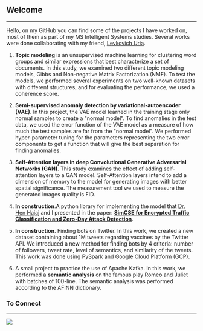 ## Welcome
---

Hello, on my GitHub you can find some of the projects I have worked on, most of them as part of my MS Intelligent Systems studies. Several works were done collaborating with my friend, [Levkovich Uria](https://github.com/uriaLevko).

1. **Topic modeling** is an unsupervised machine learning for clustering word groups and similar expressions that best characterize a set of documents. In this study, we examined two different topic modeling models, Gibbs and Non-negative Matrix Factorization (NMF). To test the models, we performed several experiments on two well-known datasets with different structures, and for evaluating the performance, we used a coherence score.

2. **Semi-supervised anomaly detection by variational-autoencoder (VAE)**. In this project, the VAE model learned in the training stage only normal samples to create a "normal model". To find anomalies in the test data, we used the error function of the VAE model as a measure of how much the test samples are far from the "normal model". We performed hyper-parameter tuning for the parameters representing the two error components to get a function that will give the best separation for finding anomalies.

3. **Self-Attention layers in deep Convolutional Generative Adversarial Networks (GAN)**. This study examines the effect of adding self-attention layers to a GAN model. Self-Attention layers intend to add a dimension of memory to the model for generating images with better spatial significance. The measurement tool we used to measure the generated images quality is FID.

4. **In construction**.A python library for implementing the model that [Dr. Hen Hajaj](https://scholar.google.co.il/citations?user=Zy2cIskAAAAJ&hl=en) and I presented in the paper: [**SimCSE for Encrypted Traffic Classification and Zero-Day Attack Detection**](https://github.com/rotembaruch).

5. **In construction**. Finding bots on Twitter. In this work, we created a new dataset containing about 1M tweets regarding vaccines by the Twitter API. We introduced a new method for finding bots by 4 criteria: number of followers, tweet rate, level of semantics, and similarity of the tweets. This work was done using PySpark and Google Cloud Platform (GCP).

6. A small project to practice the use of Apache Kafka. In this work, we performed a **semantic analysis** on the famous play Romeo and Juliet with batches of 100-line. The semantic analysis was performed according to the AFINN dictionary.

### To Connect
---

 [<img src="https://img.shields.io/badge/linkedin-%230077B5.svg?&style=for-the-badge&logo=linkedin&logoColor=white" />](https://www.linkedin.com/in/rotem-bar-6b1a5866/)

